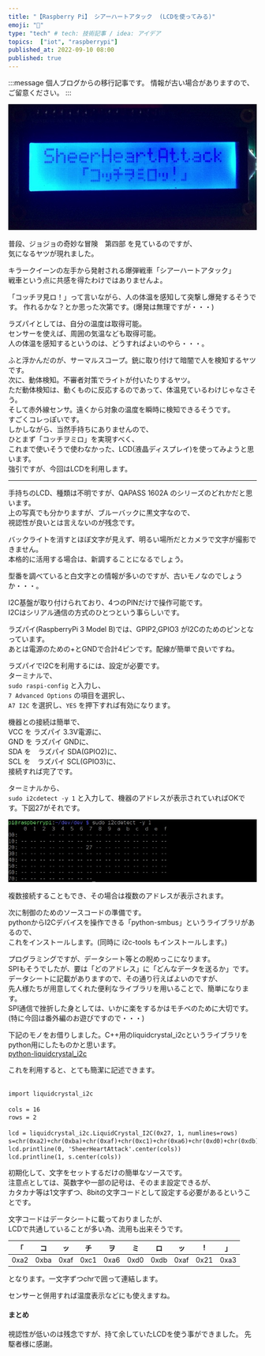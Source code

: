 ```yaml
---
title: "【Raspberry Pi】 シアーハートアタック  (LCDを使ってみる)"
emoji: "🤖"
type: "tech" # tech: 技術記事 / idea: アイデア
topics:  ["iot", "raspberrypi"]
published_at: 2022-09-10 08:00
published: true
---
```

<!-- ブログ移行 articles/2016-09-10-raspi-lcd-control.md -->

:::message
個人ブログからの移行記事です。
情報が古い場合がありますので、ご留意ください。
:::

![LCD](/images/img_lcd_1.jpg)

普段、ジョジョの奇妙な冒険　第四部 を見ているのですが、  
気になるヤツが現れました。

キラークイーンの左手から発射される爆弾戦車「シアーハートアタック」  
戦車という点に共感を得たわけではありませんよ。

「コッチヲ見ロ！」って言いながら、人の体温を感知して突撃し爆発するそうです。
作れるかな？とか思った次第です。(爆発は無理ですが・・・)

ラズパイとしては、自分の温度は取得可能。  
センサーを使えば、周囲の気温なども取得可能。  
人の体温を感知するというのは、どうすればよいのやら・・・。

ふと浮かんだのが、サーマルスコープ。銃に取り付けて暗闇で人を検知するヤツです。  
次に、動体検知。不審者対策でライトが付いたりするヤツ。  
ただ動体検知は、動くものに反応するのであって、体温見ているわけじゃなさそう。  
そして赤外線センサ。遠くから対象の温度を瞬時に検知できるそうです。  
すごくコレっぽいです。  
しかしながら、当然手持ちにありませんので、  
ひとまず「コッチヲミロ」を実現すべく、  
これまで使いそうで使わなかった、LCD(液晶ディスプレイ)を使ってみようと思います。  
強引ですが、今回はLCDを利用します。

<!--more-->

* * *

手持ちのLCD、種類は不明ですが、QAPASS 1602A のシリーズのどれかだと思います。  
上の写真でも分かりますが、ブルーバックに黒文字なので、  
視認性が良いとは言えないのが残念です。

バックライトを消すとほぼ文字が見えず、明るい場所だとカメラで文字が撮影できません。  
本格的に活用する場合は、新調することになるでしょう。

型番を調べていると白文字との情報が多いのですが、古いモノなのでしょうか・・・。

I2C基盤が取り付けられており、4つのPINだけで操作可能です。  
I2Cはシリアル通信の方式のひとつという事らしいです。

ラズパイ(RaspberryPi 3 Model B)では、GPIP2,GPIO3 がI2Cのためのピンとなっています。  
あとは電源のための+とGNDで合計4ピンです。配線が簡単で良いですね。

ラズパイでI2Cを利用するには、設定が必要です。  
ターミナルで、  
`sudo raspi-config` と入力し、  
`7 Advanced Options` の項目を選択し、  
`A7 I2C` を選択し、`YES` を押下すれば有効になります。

機器との接続は簡単で、  
VCC を ラズパイ 3.3V電源に、  
GND を ラズパイ GNDに、  
SDA を　ラズパイ SDA(GPIO2)に、  
SCL を　ラズパイ SCL(GPIO3)に、  
接続すれば完了です。

ターミナルから、  
`sudo i2cdetect -y 1` と入力して、機器のアドレスが表示されていればOKです。下図27がそれです。

![LCD](/images/img_lcd_2.jpg)

複数接続することもでき、その場合は複数のアドレスが表示されます。

次に制御のためのソースコードの準備です。  
pythonからI2Cデバイスを操作できる「python-smbus」というライブラリがあるので、  
これをインストールします。(同時に i2c-tools もインストールします。)

プログラミングですが、データシート等との睨めっこになります。  
SPIもそうでしたが、要は「どのアドレス」に「どんなデータを送るか」です。  
データシートに記載がありますので、その通り行えばよいのですが、  
先人様たちが用意してくれた便利なライブラリを用いることで、簡単になります。  
SPI通信で挫折した身としては、いかに楽をするかはモチベのために大切です。 (特に今回は番外編のお遊びですので・・・)

下記のモノをお借りしました。C++用のliquidcrystal\_i2cというライブラリを  
python用にしたものかと思います。  
[python-liquidcrystal\_i2c](https://github.com/pl31/python-liquidcrystal_i2c)

これを利用すると、とても簡潔に記述できます。

```

import liquidcrystal_i2c

cols = 16
rows = 2

lcd = liquidcrystal_i2c.LiquidCrystal_I2C(0x27, 1, numlines=rows)
s=chr(0xa2)+chr(0xba)+chr(0xaf)+chr(0xc1)+chr(0xa6)+chr(0xd0)+chr(0xdb)+chr(0xaf)+chr(0x21)+chr(0xa3)
lcd.printline(0, 'SheerHeartAttack'.center(cols))
lcd.printline(1, s.center(cols))

```

初期化して、文字をセットするだけの簡単なソースです。  
注意点としては、英数字や一部の記号は、そのまま設定できるが、  
カタカナ等は1文字ずつ、8bitの文字コードとして設定する必要があるということです。

文字コードはデータシートに載っておりましたが、  
LCDで共通していることが多い為、流用も出来そうです。

| 「 | コ | ッ | チ | ヲ | ミ | ロ | ッ | ! | 」 |
| --- | --- | --- | --- | --- | --- | --- | --- | --- | --- |
| 0xa2 | 0xba | 0xaf | 0xc1 | 0xa6 | 0xd0 | 0xdb | 0xaf | 0x21 | 0xa3 |

となります。一文字ずつchrで囲って連結します。

センサーと併用すれば温度表示などにも使えますね。

#### まとめ

視認性が低いのは残念ですが、持て余していたLCDを使う事ができました。
先駆者様に感謝。
